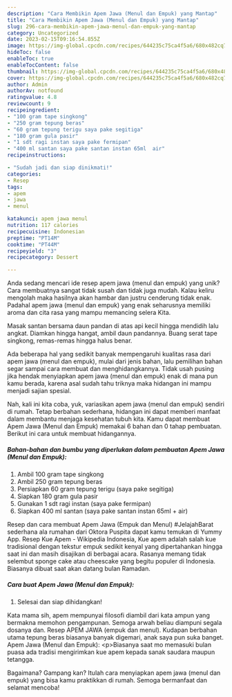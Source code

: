 ```yaml
---
description: "Cara Membikin Apem Jawa (Menul dan Empuk) yang Mantap"
title: "Cara Membikin Apem Jawa (Menul dan Empuk) yang Mantap"
slug: 296-cara-membikin-apem-jawa-menul-dan-empuk-yang-mantap
category: Uncategorized
date: 2023-02-15T09:16:54.855Z
image: https://img-global.cpcdn.com/recipes/644235c75ca4f5a6/680x482cq70/apem-jawa-menul-dan-empuk-foto-resep-utama.jpg
hideToc: false
enableToc: true
enableTocContent: false
thumbnail: https://img-global.cpcdn.com/recipes/644235c75ca4f5a6/680x482cq70/apem-jawa-menul-dan-empuk-foto-resep-utama.jpg
cover: https://img-global.cpcdn.com/recipes/644235c75ca4f5a6/680x482cq70/apem-jawa-menul-dan-empuk-foto-resep-utama.jpg
author: Admin
authorAv: notfound
ratingvalue: 4.8
reviewcount: 9
recipeingredient:
- "100 gram tape singkong"
- "250 gram tepung beras"
- "60 gram tepung terigu saya pake segitiga"
- "180 gram gula pasir"
- "1 sdt ragi instan saya pake fermipan"
- "400 ml santan saya pake santan instan 65ml  air"
recipeinstructions:

- "Sudah jadi dan siap dinikmati!"
categories:
- Resep
tags:
- apem
- jawa
- menul

katakunci: apem jawa menul 
nutrition: 117 calories
recipecuisine: Indonesian
preptime: "PT14M"
cooktime: "PT44M"
recipeyield: "3"
recipecategory: Dessert

---
```





Anda sedang mencari ide resep apem jawa (menul dan empuk) yang unik? Cara membuatnya sangat tidak susah dan tidak juga mudah. Kalau keliru mengolah maka hasilnya akan hambar dan justru cenderung tidak enak. Padahal apem jawa (menul dan empuk) yang enak seharusnya memiliki aroma dan cita rasa yang mampu memancing selera Kita.





Masak santan bersama daun pandan di atas api kecil hingga mendidih lalu angkat. Diamkan hingga hangat, ambil daun pandannya. Buang serat tape singkong, remas-remas hingga halus benar.

Ada beberapa hal yang sedikit banyak mempengaruhi kualitas rasa dari apem jawa (menul dan empuk), mulai dari jenis bahan, lalu pemilihan bahan segar sampai cara membuat dan menghidangkannya. Tidak usah pusing jika hendak menyiapkan apem jawa (menul dan empuk) enak di mana pun kamu berada, karena asal sudah tahu triknya maka hidangan ini mampu menjadi sajian spesial.






Nah, kali ini kita coba, yuk, variasikan apem jawa (menul dan empuk) sendiri di rumah. Tetap berbahan sederhana, hidangan ini dapat memberi manfaat dalam membantu menjaga kesehatan tubuh kita. Kamu dapat membuat Apem Jawa (Menul dan Empuk) memakai 6 bahan dan 0 tahap pembuatan. Berikut ini cara untuk membuat hidangannya.

<!--inarticleads1-->

##### Bahan-bahan dan bumbu yang diperlukan dalam pembuatan Apem Jawa (Menul dan Empuk):

1. Ambil 100 gram tape singkong
1. Ambil 250 gram tepung beras
1. Persiapkan 60 gram tepung terigu (saya pake segitiga)
1. Siapkan 180 gram gula pasir
1. Gunakan 1 sdt ragi instan (saya pake fermipan)
1. Siapkan 400 ml santan (saya pake santan instan 65ml + air)


Resep dan cara membuat Apem Jawa (Empuk dan Menul) #JelajahBarat sederhana ala rumahan dari Oktora Puspita dapat kamu temukan di Yummy App. Resep Kue Apem - Wikipedia Indonesia, Kue apem adalah salah kue tradisional dengan tekstur empuk sedikit kenyal yang dipertahankan hingga saat ini dan masih disajikan di berbagai acara. Rasanya memang tidak selembut sponge cake atau cheescake yang begitu populer di Indonesia. Biasanya dibuat saat akan datang bulan Ramadan. 

<!--inarticleads2-->

##### Cara buat Apem Jawa (Menul dan Empuk):


1. Selesai dan siap dihidangkan!

Kata mama sih, apem mempunyai filosofi diambil dari kata ampun yang bermakna memohon pengampunan. Semoga arwah beliau diampuni segala dosanya dan. Resep APEM JAWA (empuk dan menul). Kudapan berbahan utama tepung beras biasanya banyak digemari, anak saya pun suka banget. Apem Jawa (Menul dan Empuk): &lt;p&gt;Biasanya saat mo memasuki bulan puasa ada tradisi mengirimkan kue apem kepada sanak saudara maupun tetangga. 

Bagaimana? Gampang kan? Itulah cara menyiapkan apem jawa (menul dan empuk) yang bisa kamu praktikkan di rumah. Semoga bermanfaat dan selamat mencoba!
